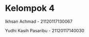 # Kelompok 4

 <p>Ikhsan Achmad - 21120117130067</p>
 <p>Yudhi Kasih Pasaribu - 21120117140030</p>
 
